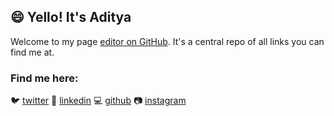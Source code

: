 ## 😄 Yello! It's Aditya

Welcome to my page [editor on GitHub](https://github.com/adityabharadwaj198/adityabharadwaj198.github.io/edit/main/index.md). It's a central repo of all links you can find me at. 

### Find me here: 

🐦 [twitter](https://twitter.com/ad1tyabharadwaj)
👔 [linkedin](https://www.linkedin.com/in/aditya-bharadwaj-28a91844/)
💻 [github](https://github.com/adityabharadwaj198/)
📷 [instagram](https://www.instagram.com/bhardu.sol/)
